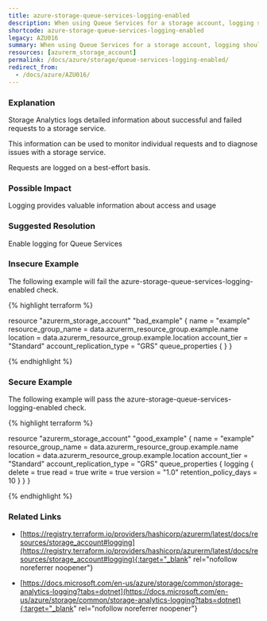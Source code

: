 ```yaml
---
title: azure-storage-queue-services-logging-enabled
description: When using Queue Services for a storage account, logging should be enabled.
shortcode: azure-storage-queue-services-logging-enabled
legacy: AZU016
summary: When using Queue Services for a storage account, logging should be enabled. 
resources: [azurerm_storage_account] 
permalink: /docs/azure/storage/queue-services-logging-enabled/
redirect_from: 
  - /docs/azure/AZU016/
---
```


### Explanation


Storage Analytics logs detailed information about successful and failed requests to a storage service. 

This information can be used to monitor individual requests and to diagnose issues with a storage service. 

Requests are logged on a best-effort basis.


### Possible Impact
Logging provides valuable information about access and usage

### Suggested Resolution
Enable logging for Queue Services


### Insecure Example

The following example will fail the azure-storage-queue-services-logging-enabled check.

{% highlight terraform %}

resource "azurerm_storage_account" "bad_example" {
    name                     = "example"
    resource_group_name      = data.azurerm_resource_group.example.name
    location                 = data.azurerm_resource_group.example.location
    account_tier             = "Standard"
    account_replication_type = "GRS"
    queue_properties  {
  }
}

{% endhighlight %}



### Secure Example

The following example will pass the azure-storage-queue-services-logging-enabled check.

{% highlight terraform %}

resource "azurerm_storage_account" "good_example" {
    name                     = "example"
    resource_group_name      = data.azurerm_resource_group.example.name
    location                 = data.azurerm_resource_group.example.location
    account_tier             = "Standard"
    account_replication_type = "GRS"
    queue_properties  {
    logging {
        delete                = true
        read                  = true
        write                 = true
        version               = "1.0"
        retention_policy_days = 10
    }
  }
}

{% endhighlight %}



### Related Links


- [https://registry.terraform.io/providers/hashicorp/azurerm/latest/docs/resources/storage_account#logging](https://registry.terraform.io/providers/hashicorp/azurerm/latest/docs/resources/storage_account#logging){:target="_blank" rel="nofollow noreferrer noopener"}

- [https://docs.microsoft.com/en-us/azure/storage/common/storage-analytics-logging?tabs=dotnet](https://docs.microsoft.com/en-us/azure/storage/common/storage-analytics-logging?tabs=dotnet){:target="_blank" rel="nofollow noreferrer noopener"}



